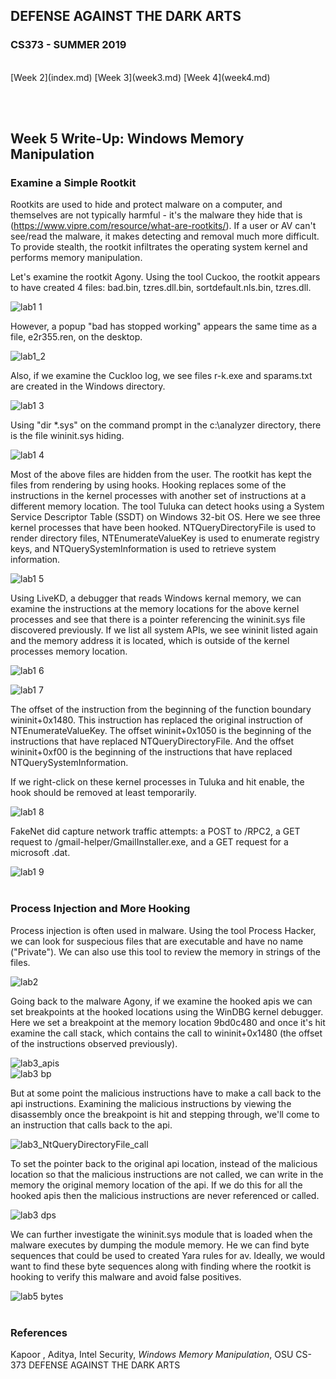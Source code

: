 ## DEFENSE AGAINST THE DARK ARTS
### CS373 - SUMMER 2019
<br>
[Week 2](index.md)  [Week 3](week3.md)  [Week 4](week4.md)

<br><br>
## Week 5 Write-Up:  Windows Memory Manipulation

### Examine a Simple Rootkit

Rootkits are used to hide and protect malware on a computer, and themselves are not typically harmful - it's the malware they hide that is (https://www.vipre.com/resource/what-are-rootkits/). If a user or AV can't see/read the malware, it makes detecting and removal much more difficult. To provide stealth, the rootkit infiltrates the operating system kernel and performs memory manipulation.

Let's examine the rootkit Agony. Using the tool Cuckoo, the rootkit appears to have created 4 files: bad.bin, tzres.dll.bin, sortdefault.nls.bin, tzres.dll.

![lab1 1](lab1_4files.JPG)
<br>

However, a popup "bad has stopped working" appears the same time as a file, e2r355.ren, on the desktop.

![lab1_2](lab1_e2r355ren.jpg)
<br>

Also, if we examine the Cuckloo log, we see files r-k.exe and sparams.txt are created in the Windows directory.

![lab1 3](lab1_bad_cuckoo.JPG)
<br>

Using "dir \*.sys" on the command prompt in the c:\analyzer directory, there is the file wininit.sys hiding.

![lab1 4](lab1_wininit.sys.JPG)
<br>

Most of the above files are hidden from the user. The rootkit has kept the files from rendering by using hooks. Hooking replaces some of the instructions in the kernel processes with another set of instructions at a different memory location. The tool Tuluka can detect hooks using a System Service Descriptor Table (SSDT) on Windows 32-bit OS. Here we see three kernel processes that have been hooked. NTQueryDirectoryFile is used to render directory files, NTEnumerateValueKey is used to enumerate registry keys, and NTQuerySystemInformation is used to retrieve system information. 

![lab1 5](lab1_tuluka.JPG)
<br>

Using LiveKD, a debugger that reads Windows kernal memory, we can examine the instructions at the memory locations for the above kernel processes and see that there is a pointer referencing the wininit.sys file discovered previously. If we list all system APIs, we see wininit listed again and the memory address it is located, which is outside of the kernel processes memory location.

![lab1 6](lab1_livekd.JPG)
<br>

![lab1 7](lab1_livekd_ssdt.JPG)
<br>

The offset of the instruction from the beginning of the function boundary wininit+0x1480. This instruction has replaced the original instruction of NTEnumerateValueKey. The offset wininit+0x1050 is the beginning of the instructions that have replaced NTQueryDirectoryFile. And the offset wininit+0xf00 is the beginning of the instructions that have replaced NTQuerySystemInformation.

If we right-click on these kernel processes in Tuluka and hit enable, the hook should be removed at least temporarily. 

![lab1 8](lab1_hiddenwininit.JPG)
<br>

FakeNet did capture network traffic attempts: a POST to /RPC2, a GET request to /gmail-helper/GmailInstaller.exe, and a GET request for a microsoft .dat.

![lab1 9](lab1_fakenet.JPG)
<br><br>

### Process Injection and More Hooking

Process injection is often used in malware. Using the tool Process Hacker, we can look for suspecious files that are executable and have no name ("Private"). We can also use this tool to review the memory in strings of the files.

![lab2](lab2_processInjection.JPG)
<br>

Going back to the malware Agony, if we examine the hooked apis we can set breakpoints at the hooked locations using the WinDBG kernel debugger. Here we set a breakpoint at the memory location 9bd0c480 and once it's hit examine the call stack, which contains the call to wininit+0x1480 (the offset of the instructions observed previously). 

![lab3_apis](lab3_apis.JPG)
<br>
![lab3 bp](lab3_wininit.JPG)
<br>

But at some point the malicious instructions have to make a call back to the api instructions. Examining the malicious instructions by viewing the disassembly once the breakpoint is hit and stepping through, we'll come to an instruction that calls back to the api.

![lab3_NtQueryDirectoryFile_call](lab3_NtQueryDirectoryFile_call.JPG)
<br>

To set the pointer back to the original api location, instead of the malicious location so that the malicious instructions are not called, we can write in the memory the original memory location of the api. If we do this for all the hooked apis then the malicious instructions are never referenced or called.

![lab3 dps](lab3_dps.JPG)
<br>

We can further investigate the wininit.sys module that is loaded when the malware executes by dumping the module memory. He we can find byte sequences that could be used to created Yara rules for av. Ideally, we would want to find these byte sequences along with finding where the rootkit is hooking to verify this malware and avoid false positives.

![lab5 bytes](lab5_bytes.JPG)
<br><br>

### References
Kapoor , Aditya, Intel Security, *Windows Memory Manipulation*, OSU CS-373 DEFENSE AGAINST THE DARK ARTS
